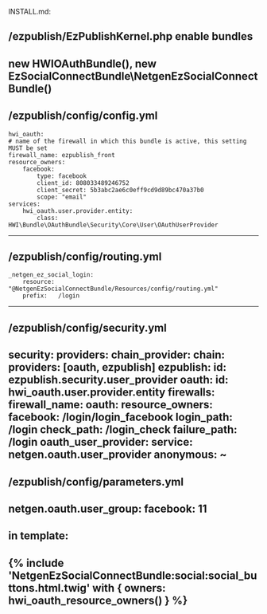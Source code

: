 INSTALL.md:

/ezpublish/EzPublishKernel.php enable bundles
----------------------------
new HWIOAuthBundle(),
new EzSocialConnectBundle\NetgenEzSocialConnectBundle()
----------------------------



/ezpublish/config/config.yml
----------------------------
    hwi_oauth:
    # name of the firewall in which this bundle is active, this setting MUST be set
    firewall_name: ezpublish_front
    resource_owners:
        facebook:
            type: facebook
            client_id: 808033489246752
            client_secret: 5b3abc2ae6c0eff9cd9d89bc470a37b0
            scope: "email"
    services:
        hwi_oauth.user.provider.entity:
            class: HWI\Bundle\OAuthBundle\Security\Core\User\OAuthUserProvider
---------------------------


/ezpublish/config/routing.yml
-------------------------------
    _netgen_ez_social_login:
        resource: "@NetgenEzSocialConnectBundle/Resources/config/routing.yml"
        prefix:   /login
-------------------------------


/ezpublish/config/security.yml
-------------------------------
security:
    providers:
        chain_provider:
            chain:
                providers: [oauth, ezpublish]
        ezpublish:
            id: ezpublish.security.user_provider
        oauth:
            id: hwi_oauth.user.provider.entity
    firewalls:
        firewall_name:
            oauth:
                resource_owners:
                    facebook: /login/login_facebook
                login_path: /login
                check_path: /login_check
                failure_path: /login
                oauth_user_provider:
                    service: netgen.oauth.user_provider
            anonymous: ~
-------------------------------


/ezpublish/config/parameters.yml
-------------------------------
netgen.oauth.user_group:
    facebook: 11
-------------------------------


in template:
-------------------------------
{% include 'NetgenEzSocialConnectBundle:social:social_buttons.html.twig' with { owners: hwi_oauth_resource_owners() } %}
-------------------------------

